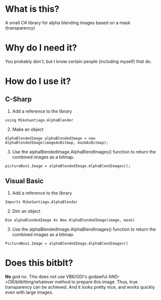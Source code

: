 # What is this?
A small C# library for alpha blending images based on a mask (transparency)

# Why do I need it?
You probably don't, but I know certain people (including myself) that do.

# How do I use it?

## C-Sharp

  1. Add a reference to the library
  
  `using MikeSantiago.AlphaBlender`
  
  2. Make an object
  
  `AlphaBlendedImage alphaBlendedImage = new AlphaBlendedImage(imageAsBitmap, maskAsBitmap);`
  
  3. Use the alphaBlendedImage.AlphaBlendImages() function to return the combined images as a bitmap.
  
  `pictureBox1.Image = alphaBlendedImage.AlphaBlendImages();`
  
## Visual Basic
  1. Add a reference to the library
  
  `Imports MikeSantiago.AlphaBlender`
  
  2. Dim an object
  
  `Dim alphaBlendedImage As New AlphaBlendedImage(image, mask)`
  
  3. Use the alphaBlendedImage.AlphaBlendImages() function to return the combined images as a bitmap.
  
  `PictureBox1.Image = alphaBlendedImage.AlphaBlendImages()`
  
# Does this bitblt?

**No** *god no*. This does not use VB6/GDI's godawful AND->OR/bitbltting/whatever method to prepare this image. Thus, true transparency can be achieved. And it looks pretty nice, and works quickly even with large images.
